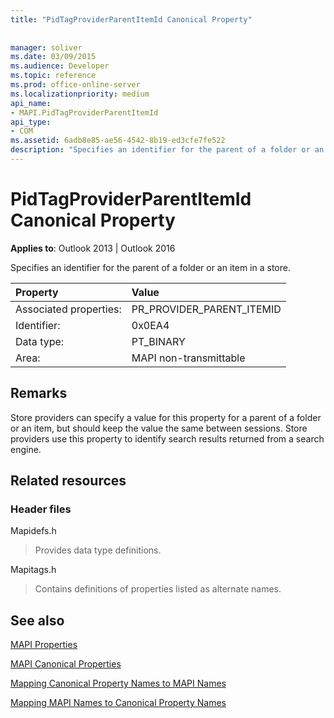 ```yaml
---
title: "PidTagProviderParentItemId Canonical Property"
 
 
manager: soliver
ms.date: 03/09/2015
ms.audience: Developer
ms.topic: reference
ms.prod: office-online-server
ms.localizationpriority: medium
api_name:
- MAPI.PidTagProviderParentItemId
api_type:
- COM
ms.assetid: 6adb8e85-ae56-4542-8b19-ed3cfe7fe522
description: "Specifies an identifier for the parent of a folder or an item in a store."
---
```


# PidTagProviderParentItemId Canonical Property

  
  
**Applies to**: Outlook 2013 | Outlook 2016 
  
Specifies an identifier for the parent of a folder or an item in a store.
  
|Property |Value |
|:-----|:-----|
|Associated properties:  <br/> |PR_PROVIDER_PARENT_ITEMID  <br/> |
|Identifier:  <br/> |0x0EA4  <br/> |
|Data type:  <br/> |PT_BINARY  <br/> |
|Area:  <br/> |MAPI non-transmittable  <br/> |
   
## Remarks

Store providers can specify a value for this property for a parent of a folder or an item, but should keep the value the same between sessions. Store providers use this property to identify search results returned from a search engine.
  
## Related resources

### Header files

Mapidefs.h
  
> Provides data type definitions.
    
Mapitags.h
  
> Contains definitions of properties listed as alternate names.
    
## See also



[MAPI Properties](mapi-properties.md)
  
[MAPI Canonical Properties](mapi-canonical-properties.md)
  
[Mapping Canonical Property Names to MAPI Names](mapping-canonical-property-names-to-mapi-names.md)
  
[Mapping MAPI Names to Canonical Property Names](mapping-mapi-names-to-canonical-property-names.md)


